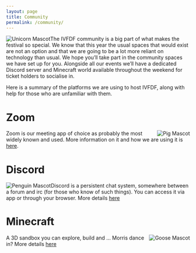 ```yaml
---
layout: page
title: Community
permalink: /community/
---
```

<span style="float:left">![Unicorn Mascot]({{site.baseurl}}/assets/mascot_unicorn.png)</span>
The IVFDF community is a big part of what makes the festival so special.
We know that this year the usual spaces that would exist are not an option and that we are going to be a lot more reliant on technology than usual.
We hope you’ll take part in the community spaces we have set up for you.
Alongside all our events we’ll have a dedicated Discord server and Minecraft world available throughout the weekend for ticket holders to socialise in.


Here is a summary of the platforms we are using to host IVFDF, along with help for those who are unfamiliar with them.

# Zoom 
<span style="float:right">![Pig Mascot]({{site.baseurl}}/assets/mascot_pig.png)</span>
Zoom is our meeting app of choice as probably the most widely known and used. More information on it and how we are using it is [here]({{site.baseurl}}/community/zoom/).

# Discord
<span style="float:left">![Penguin Mascot]({{site.baseurl}}/assets/mascot_penguin.png)</span>
Discord is a persistent chat system, somewhere between a forum and irc (for those who know of such things). You can access it via app or through your browser. More details [here]({{site.baseurl}}/community/discord/)

# Minecraft
<span style="float:right">![Goose Mascot]({{site.baseurl}}/assets/mascot_goose.png)</span>
A 3D sandbox you can explore, build and ... Morris dance in? More details [here]({{site.baseurl}}/community/minecraft/)
